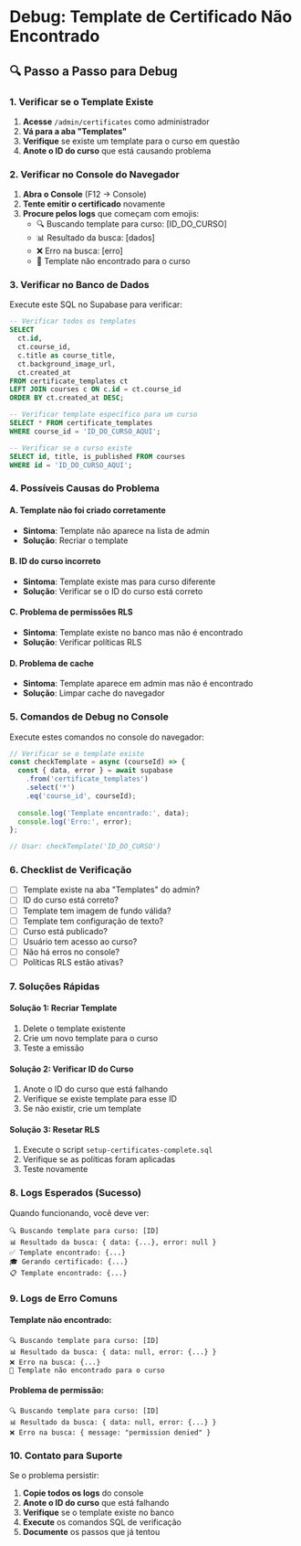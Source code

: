 # Debug: Template de Certificado Não Encontrado

## 🔍 **Passo a Passo para Debug**

### **1. Verificar se o Template Existe**

1. **Acesse** `/admin/certificates` como administrador
2. **Vá para a aba "Templates"**
3. **Verifique** se existe um template para o curso em questão
4. **Anote o ID do curso** que está causando problema

### **2. Verificar no Console do Navegador**

1. **Abra o Console** (F12 → Console)
2. **Tente emitir o certificado** novamente
3. **Procure pelos logs** que começam com emojis:
   - 🔍 Buscando template para curso: [ID_DO_CURSO]
   - 📊 Resultado da busca: [dados]
   - ❌ Erro na busca: [erro]
   - 📝 Template não encontrado para o curso

### **3. Verificar no Banco de Dados**

Execute este SQL no Supabase para verificar:

```sql
-- Verificar todos os templates
SELECT 
  ct.id,
  ct.course_id,
  c.title as course_title,
  ct.background_image_url,
  ct.created_at
FROM certificate_templates ct
LEFT JOIN courses c ON c.id = ct.course_id
ORDER BY ct.created_at DESC;

-- Verificar template específico para um curso
SELECT * FROM certificate_templates 
WHERE course_id = 'ID_DO_CURSO_AQUI';

-- Verificar se o curso existe
SELECT id, title, is_published FROM courses 
WHERE id = 'ID_DO_CURSO_AQUI';
```

### **4. Possíveis Causas do Problema**

#### **A. Template não foi criado corretamente**
- **Sintoma**: Template não aparece na lista de admin
- **Solução**: Recriar o template

#### **B. ID do curso incorreto**
- **Sintoma**: Template existe mas para curso diferente
- **Solução**: Verificar se o ID do curso está correto

#### **C. Problema de permissões RLS**
- **Sintoma**: Template existe no banco mas não é encontrado
- **Solução**: Verificar políticas RLS

#### **D. Problema de cache**
- **Sintoma**: Template aparece em admin mas não é encontrado
- **Solução**: Limpar cache do navegador

### **5. Comandos de Debug no Console**

Execute estes comandos no console do navegador:

```javascript
// Verificar se o template existe
const checkTemplate = async (courseId) => {
  const { data, error } = await supabase
    .from('certificate_templates')
    .select('*')
    .eq('course_id', courseId);
  
  console.log('Template encontrado:', data);
  console.log('Erro:', error);
};

// Usar: checkTemplate('ID_DO_CURSO')
```

### **6. Checklist de Verificação**

- [ ] Template existe na aba "Templates" do admin?
- [ ] ID do curso está correto?
- [ ] Template tem imagem de fundo válida?
- [ ] Template tem configuração de texto?
- [ ] Curso está publicado?
- [ ] Usuário tem acesso ao curso?
- [ ] Não há erros no console?
- [ ] Políticas RLS estão ativas?

### **7. Soluções Rápidas**

#### **Solução 1: Recriar Template**
1. Delete o template existente
2. Crie um novo template para o curso
3. Teste a emissão

#### **Solução 2: Verificar ID do Curso**
1. Anote o ID do curso que está falhando
2. Verifique se existe template para esse ID
3. Se não existir, crie um template

#### **Solução 3: Resetar RLS**
1. Execute o script `setup-certificates-complete.sql`
2. Verifique se as políticas foram aplicadas
3. Teste novamente

### **8. Logs Esperados (Sucesso)**

Quando funcionando, você deve ver:

```
🔍 Buscando template para curso: [ID]
📊 Resultado da busca: { data: {...}, error: null }
✅ Template encontrado: {...}
🎓 Gerando certificado: {...}
📋 Template encontrado: {...}
```

### **9. Logs de Erro Comuns**

#### **Template não encontrado:**
```
🔍 Buscando template para curso: [ID]
📊 Resultado da busca: { data: null, error: {...} }
❌ Erro na busca: {...}
📝 Template não encontrado para o curso
```

#### **Problema de permissão:**
```
🔍 Buscando template para curso: [ID]
📊 Resultado da busca: { data: null, error: {...} }
❌ Erro na busca: { message: "permission denied" }
```

### **10. Contato para Suporte**

Se o problema persistir:

1. **Copie todos os logs** do console
2. **Anote o ID do curso** que está falhando
3. **Verifique** se o template existe no banco
4. **Execute** os comandos SQL de verificação
5. **Documente** os passos que já tentou
